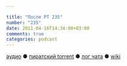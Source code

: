 ```yaml
---

title: "После РТ 235"
number: "235"
date: 2011-04-16T14:34:00+03:00
comments: true
categories: podcast
---
```

[аудио](http://cdn.radio-t.com/rt235post.mp3) ● [пиратский torrent](http://pirates.radio-t.com/torrents/rt235post.mp3.torrent) ● [лог чата](http://chat.radio-t.com/logs/radio-t-235.html) ● [wiki](http://wiki.radio-t.com/%D0%9F%D0%BE%D1%81%D0%BB%D0%B5_%D0%A0%D0%A2_235)<audio src="http://cdn.radio-t.com/rt235post.mp3" preload="none">
